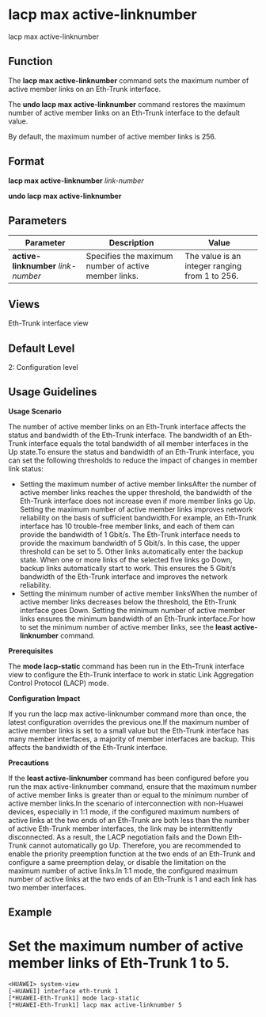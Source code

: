 lacp max active-linknumber
==========================

lacp max active-linknumber

Function
--------



The **lacp max active-linknumber** command sets the maximum number of active member links on an Eth-Trunk interface.

The **undo lacp max active-linknumber** command restores the maximum number of active member links on an Eth-Trunk interface to the default value.



By default, the maximum number of active member links is 256.


Format
------

**lacp max active-linknumber** *link-number*

**undo lacp max active-linknumber**


Parameters
----------

| Parameter | Description | Value |
| --- | --- | --- |
| **active-linknumber** *link-number* | Specifies the maximum number of active member links. | The value is an integer ranging from 1 to 256. |



Views
-----

Eth-Trunk interface view


Default Level
-------------

2: Configuration level


Usage Guidelines
----------------

**Usage Scenario**

The number of active member links on an Eth-Trunk interface affects the status and bandwidth of the Eth-Trunk interface. The bandwidth of an Eth-Trunk interface equals the total bandwidth of all member interfaces in the Up state.To ensure the status and bandwidth of an Eth-Trunk interface, you can set the following thresholds to reduce the impact of changes in member link status:

* Setting the maximum number of active member linksAfter the number of active member links reaches the upper threshold, the bandwidth of the Eth-Trunk interface does not increase even if more member links go Up. Setting the maximum number of active member links improves network reliability on the basis of sufficient bandwidth.For example, an Eth-Trunk interface has 10 trouble-free member links, and each of them can provide the bandwidth of 1 Gbit/s. The Eth-Trunk interface needs to provide the maximum bandwidth of 5 Gbit/s. In this case, the upper threshold can be set to 5. Other links automatically enter the backup state. When one or more links of the selected five links go Down, backup links automatically start to work. This ensures the 5 Gbit/s bandwidth of the Eth-Trunk interface and improves the network reliability.
* Setting the minimum number of active member linksWhen the number of active member links decreases below the threshold, the Eth-Trunk interface goes Down. Setting the minimum number of active member links ensures the minimum bandwidth of an Eth-Trunk interface.For how to set the minimum number of active member links, see the **least active-linknumber** command.

**Prerequisites**



The **mode lacp-static** command has been run in the Eth-Trunk interface view to configure the Eth-Trunk interface to work in static Link Aggregation Control Protocol (LACP) mode.



**Configuration Impact**



If you run the lacp max active-linknumber command more than once, the latest configuration overrides the previous one.If the maximum number of active member links is set to a small value but the Eth-Trunk interface has many member interfaces, a majority of member interfaces are backup. This affects the bandwidth of the Eth-Trunk interface.



**Precautions**



If the **least active-linknumber** command has been configured before you run the max active-linknumber command, ensure that the maximum number of active member links is greater than or equal to the minimum number of active member links.In the scenario of interconnection with non-Huawei devices, especially in 1:1 mode, if the configured maximum numbers of active links at the two ends of an Eth-Trunk are both less than the number of active Eth-Trunk member interfaces, the link may be intermittently disconnected. As a result, the LACP negotiation fails and the Down Eth-Trunk cannot automatically go Up. Therefore, you are recommended to enable the priority preemption function at the two ends of an Eth-Trunk and configure a same preemption delay, or disable the limitation on the maximum number of active links.In 1:1 mode, the configured maximum number of active links at the two ends of an Eth-Trunk is 1 and each link has two member interfaces.




Example
-------

# Set the maximum number of active member links of Eth-Trunk 1 to 5.
```
<HUAWEI> system-view
[~HUAWEI] interface eth-trunk 1
[*HUAWEI-Eth-Trunk1] mode lacp-static
[*HUAWEI-Eth-Trunk1] lacp max active-linknumber 5

```